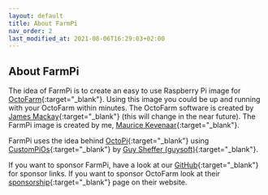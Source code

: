 ```yaml
---
layout: default
title: About FarmPi
nav_order: 2
last_modified_at: 2021-08-06T16:29:03+02:00
---
```


## About FarmPi

The idea of FarmPi is to create an easy to use Raspberry Pi image for [OctoFarm](https://octofarm.net){:target="_blank"}. Using this image you could be up and running with your OctoFarm within minutes. The OctoFarm software is created by [James Mackay](https://github.com/NotExpectedYet){:target="_blank"} (this will change in the near future). The FarmPi image is created by me, [Maurice Kevenaar](https://github.com/mkevenaar){:target="_blank"}.

FarmPi uses the idea behind [OctoPi](https://github.com/guysoft/OctoPi){:target="_blank"} using [CustomPiOs](https://github.com/guysoft/CustomPiOS){:target="_blank"} by [Guy Sheffer (guysoft)](https://github.com/guysoft){:target="_blank"}.

If you want to sponsor FarmPi, have a look at our [GitHub](https://github.com/mkevenaar/FarmPi){:target="_blank"} for sponsor links. If you want to sponsor OctoFarm look at their [sponsorship](https://octofarm.net/sponsorship){:target="_blank"} page on their website.
